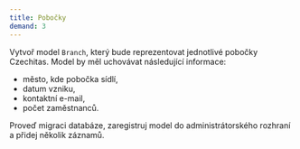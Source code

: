 ```yaml
---
title: Pobočky
demand: 3
---
```


Vytvoř model `Branch`, který bude reprezentovat jednotlivé pobočky Czechitas. Model by měl uchovávat následující informace:

- město, kde pobočka sídlí,
- datum vzniku,
- kontaktní e-mail,
- počet zaměstnanců.

Proveď migraci databáze, zaregistruj model do administrátorského rozhraní a přidej několik záznamů.
